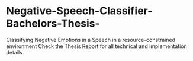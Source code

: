 # Negative-Speech-Classifier-Bachelors-Thesis-
Classifying Negative Emotions in a Speech in a resource-constrained environment
Check the Thesis Report for all technical and implementation details.
